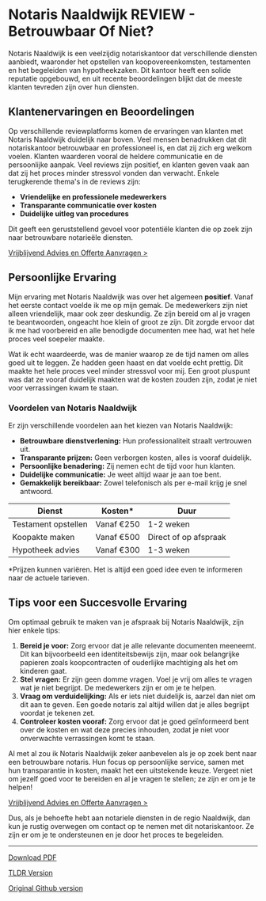 # Notaris Naaldwijk REVIEW - Betrouwbaar Of Niet?

Notaris Naaldwijk is een veelzijdig notariskantoor dat verschillende diensten aanbiedt, waaronder het opstellen van koopovereenkomsten, testamenten en het begeleiden van hypotheekzaken. Dit kantoor heeft een solide reputatie opgebouwd, en uit recente beoordelingen blijkt dat de meeste klanten tevreden zijn over hun diensten.

## Klantenervaringen en Beoordelingen

Op verschillende reviewplatforms komen de ervaringen van klanten met Notaris Naaldwijk duidelijk naar boven. Veel mensen benadrukken dat dit notariskantoor betrouwbaar en professioneel is, en dat zij zich erg welkom voelen. Klanten waarderen vooral de heldere communicatie en de persoonlijke aanpak. Veel reviews zijn positief, en klanten geven vaak aan dat zij het proces minder stressvol vonden dan verwacht. Enkele terugkerende thema's in de reviews zijn:

- **Vriendelijke en professionele medewerkers**
- **Transparante communicatie over kosten**
- **Duidelijke uitleg van procedures**

Dit geeft een geruststellend gevoel voor potentiële klanten die op zoek zijn naar betrouwbare notarieële diensten.

[Vrijblijvend Advies en Offerte Aanvragen >](https://notarissen-online.nl)

## Persoonlijke Ervaring

Mijn ervaring met Notaris Naaldwijk was over het algemeen **positief**. Vanaf het eerste contact voelde ik me op mijn gemak. De medewerkers zijn niet alleen vriendelijk, maar ook zeer deskundig. Ze zijn bereid om al je vragen te beantwoorden, ongeacht hoe klein of groot ze zijn. Dit zorgde ervoor dat ik me had voorbereid en alle benodigde documenten mee had, wat het hele proces veel soepeler maakte.

Wat ik echt waardeerde, was de manier waarop ze de tijd namen om alles goed uit te leggen. Ze hadden geen haast en dat voelde echt prettig. Dit maakte het hele proces veel minder stressvol voor mij. Een groot pluspunt was dat ze vooraf duidelijk maakten wat de kosten zouden zijn, zodat je niet voor verrassingen kwam te staan.

### Voordelen van Notaris Naaldwijk

Er zijn verschillende voordelen aan het kiezen van Notaris Naaldwijk:

- **Betrouwbare dienstverlening:** Hun professionaliteit straalt vertrouwen uit.
- **Transparante prijzen:** Geen verborgen kosten, alles is vooraf duidelijk.
- **Persoonlijke benadering:** Zij nemen echt de tijd voor hun klanten.
- **Duidelijke communicatie:** Je weet altijd waar je aan toe bent.
- **Gemakkelijk bereikbaar:** Zowel telefonisch als per e-mail krijg je snel antwoord.

| Dienst                 | Kosten*           | Duur               |
|-----------------------|-------------------|--------------------|
| Testament opstellen    | Vanaf €250        | 1-2 weken          |
| Koopakte maken        | Vanaf €500        | Direct of op afspraak |
| Hypotheek advies      | Vanaf €300        | 1-3 weken          |

*Prijzen kunnen variëren. Het is altijd een goed idee even te informeren naar de actuele tarieven.

## Tips voor een Succesvolle Ervaring

Om optimaal gebruik te maken van je afspraak bij Notaris Naaldwijk, zijn hier enkele tips:

1. **Bereid je voor:** Zorg ervoor dat je alle relevante documenten meeneemt. Dit kan bijvoorbeeld een identiteitsbewijs zijn, maar ook belangrijke papieren zoals koopcontracten of ouderlijke machtiging als het om kinderen gaat.
2. **Stel vragen:** Er zijn geen domme vragen. Voel je vrij om alles te vragen wat je niet begrijpt. De medewerkers zijn er om je te helpen.
3. **Vraag om verduidelijking:** Als er iets niet duidelijk is, aarzel dan niet om dit aan te geven. Een goede notaris zal altijd willen dat je alles begrijpt voordat je tekenen zet.
4. **Controleer kosten vooraf:** Zorg ervoor dat je goed geïnformeerd bent over de kosten en wat deze precies inhouden, zodat je niet voor onverwachte verrassingen komt te staan.

Al met al zou ik Notaris Naaldwijk zeker aanbevelen als je op zoek bent naar een betrouwbare notaris. Hun focus op persoonlijke service, samen met hun transparantie in kosten, maakt het een uitstekende keuze. Vergeet niet om jezelf goed voor te bereiden en al je vragen te stellen; ze zijn er om je te helpen!

[Vrijblijvend Advies en Offerte Aanvragen >](https://notarissen-online.nl) 

Dus, als je behoefte hebt aan notariele diensten in de regio Naaldwijk, dan kun je rustig overwegen om contact op te nemen met dit notariskantoor. Ze zijn er om je te ondersteunen en je door het proces te begeleiden.

---
[Download PDF](https://github.com/readthisnow/notaris-naaldwijk-review-betrouwbaar-of-niet/blob/main/notaris-naaldwijk-review-betrouwbaar-of-niet.pdf)

[TLDR Version](https://gist.github.com/readthisnow/39803e65f8a8a11ba4e7fa6430190115)

[Original Github version](https://github.com/readthisnow/notaris-naaldwijk-review-betrouwbaar-of-niet#readme)
